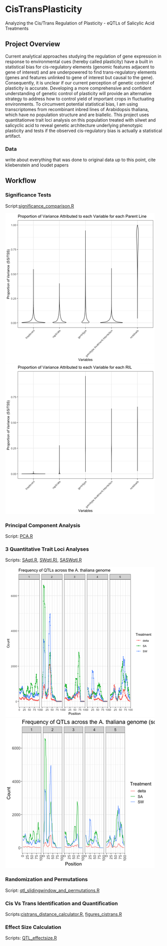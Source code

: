 # CisTransPlasticity
Analyzing the Cis/Trans Regulation of Plasticity - eQTLs of Salicylic Acid Treatments

## Project Overview
Current analytical approaches studying the regulation of gene expression in response to environmental cues (hereby called plasticity) have a built in statistical bias for cis-regulatory elements (genomic features adjacent to gene of interest) and are underpowered to find trans-regulatory elements (genes and features unlinked to gene of interest but causal to the gene). Consequently, it is unclear if our current perception of genetic control of plasticity is accurate. Developing a more comprehensive and confident understanding of genetic control of plasticity will provide an alternative strategy to address how to control yield of important crops in fluctuating environments. To circumvent potential statistical bias, I am using transcriptomes from recombinant inbred lines of Arabidopsis thaliana, which have no population structure and are biallelic. This project uses quantitationve trait loci analysis on this population treated with silwet and salicyclic acid to reveal genetic architecture underlying phenotypic plasticity and tests if the observed cis-regulatory bias is actually a statistical artifact.

### Data 
write about everything that was done to original data up to this point, cite kliebenstein and loudet papers
## Workflow
### Significance Tests
Script:[significance_comparison.R](Scripts/significance_comparison.R)

![parent variance](Figures/significancetests_parents.png)![ril variance](Figures/significancetests_rils.png)
### Principal Component Analysis
Script: [PCA.R](Scripts/PCA.R)
### 3 Quantitative Trait Loci Analyses
Scripts: [SAqtl.R](Scripts/SAqtl.R), [SWqtl.R)](Scripts/SWqtl.R), [SASWqtl.R](Scripts/SASWqtl.R)

![qtl map unscaled](Figures/QTLfrequency.png)![qtl map delta scaled](Figures/QTLfrequency_deltascaled.png)
### Randomization and Permutations
Script: [qtl_slidingwindow_and_permutations.R](Scripts/qtl_slidingwindow_and_permutations.R)
### Cis Vs Trans Identification and Quantification
Scripts:[cistrans_distance_calculator.R](Scripts/cistrance_distance_calculator.R), [figures_cistrans.R](Scripts/figures_cistrans.R)
### Effect Size Calculation
Scripts: [QTL_effectsize.R](Scripts/QTL_effectsize.R) 


